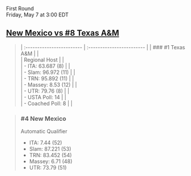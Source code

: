 First Round  
Friday, May 7 at 3:00 EDT
## [New Mexico vs #8 Texas A&M](https://www.ncaa.com/game/5833377) 

> | :------------------------ | :------------------------ |
> | ### #1 Texas A&M          | |  
> | Regional Host             | |  
> | - ITA: 63.687 (8)         | |  
> | - Slam: 96.972 (11)       | |  
> | - TRN: 95.892 (11)        | |  
> | - Massey: 8.53 (12)       | |  
> | - UTR: 79.76 (8)          | |  
> | - USTA Poll: 14           | |  
> | - Coached Poll: 8         | |  

> ### #4 New Mexico  
> Automatic Qualifier  
> - ITA: 7.44 (52)  
> - Slam: 87.221 (53)  
> - TRN: 83.452 (54)  
> - Massey: 6.71 (48)  
> - UTR: 73.79 (51)  